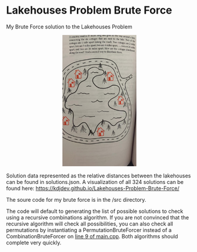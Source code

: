 # Lakehouses Problem Brute Force
My Brute Force solution to the Lakehouses Problem

<p align="center">
<img src="Lakehouses%20Problem.jpg" style="width:200px;">
</p>

Solution data represented as the relative distances between the lakehouses can be found in solutions.json.
A visualization of all 324 solutions can be found here:
https://kdjdev.github.io/Lakehouses-Problem-Brute-Force/

The soure code for my brute force is in the /src directory.

The code will default to generating the list of possible solutions to check using a recursive combinations algorithm. If you are not convinced that the recursive algorithm will check all possibilities, you can also check all permutations by instantiating a PermutationBruteForcer instead of a CombinationBruteForcer on [line 9 of main.cpp](https://github.com/KDJDEV/Lakehouses-Problem-Brute-Force/blob/f2f7e8b5b5b6f0266263a1a18402c3887ec94463/src/main.cpp#L9). Both algorithms should complete very quickly.
